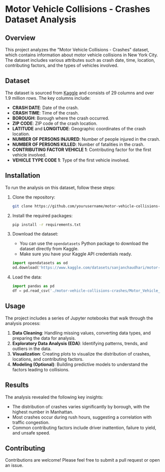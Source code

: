 



# Motor Vehicle Collisions - Crashes Dataset Analysis

## Overview

This project analyzes the "Motor Vehicle Collisions - Crashes" dataset, which contains information about motor vehicle collisions in New York City. The dataset includes various attributes such as crash date, time, location, contributing factors, and the types of vehicles involved.

## Dataset

The dataset is sourced from [Kaggle](https://www.kaggle.com/datasets/sanjanchaudhari/motor-vehicle-collisions-crashes) and consists of 29 columns and over 1.9 million rows. The key columns include:

- **CRASH DATE**: Date of the crash.
- **CRASH TIME**: Time of the crash.
- **BOROUGH**: Borough where the crash occurred.
- **ZIP CODE**: ZIP code of the crash location.
- **LATITUDE** and **LONGITUDE**: Geographic coordinates of the crash location.
- **NUMBER OF PERSONS INJURED**: Number of people injured in the crash.
- **NUMBER OF PERSONS KILLED**: Number of fatalities in the crash.
- **CONTRIBUTING FACTOR VEHICLE 1**: Contributing factor for the first vehicle involved.
- **VEHICLE TYPE CODE 1**: Type of the first vehicle involved.

## Installation

To run the analysis on this dataset, follow these steps:

1. Clone the repository:
    ```bash
    git clone https://github.com/yourusername/motor-vehicle-collisions-analysis.git
    ```
2. Install the required packages:
    ```bash
    pip install -r requirements.txt
    ```

3. Download the dataset:
    - You can use the `opendatasets` Python package to download the dataset directly from Kaggle.
    - Make sure you have your Kaggle API credentials ready.

    ```python
    import opendatasets as od
    od.download('https://www.kaggle.com/datasets/sanjanchaudhari/motor-vehicle-collisions-crashes')
    ```

4. Load the data:
    ```python
    import pandas as pd
    df = pd.read_csv('./motor-vehicle-collisions-crashes/Motor_Vehicle_Collisions_-_Crashes.csv')
    ```

## Usage

The project includes a series of Jupyter notebooks that walk through the analysis process:

1. **Data Cleaning**: Handling missing values, converting data types, and preparing the data for analysis.
2. **Exploratory Data Analysis (EDA)**: Identifying patterns, trends, and outliers in the data.
3. **Visualization**: Creating plots to visualize the distribution of crashes, locations, and contributing factors.
4. **Modeling (Optional)**: Building predictive models to understand the factors leading to collisions.

## Results

The analysis revealed the following key insights:

- The distribution of crashes varies significantly by borough, with the highest number in Manhattan.
- Most crashes occur during rush hours, suggesting a correlation with traffic congestion.
- Common contributing factors include driver inattention, failure to yield, and unsafe speed.

## Contributing

Contributions are welcome! Please feel free to submit a pull request or open an issue.




